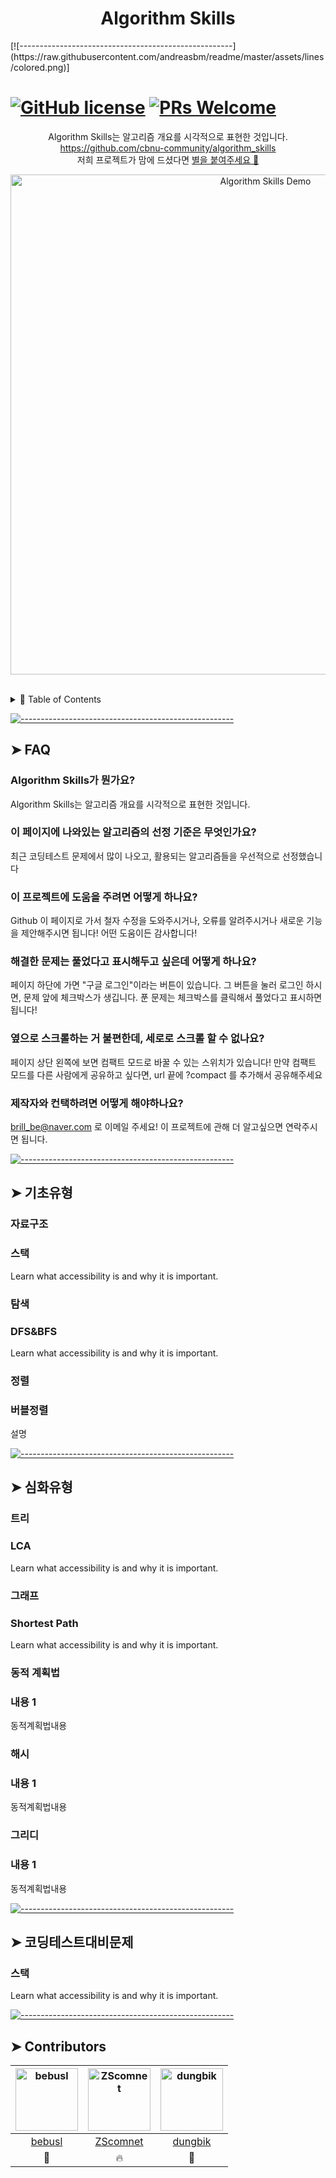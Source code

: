 <!-- ⚠️ This README has been generated from the file(s) "blueprint.md" ⚠️-->
<h1 align="center">Algorithm Skills</h1>
[![-----------------------------------------------------](https://raw.githubusercontent.com/andreasbm/readme/master/assets/lines/colored.png)]

# [![GitHub license](https://img.shields.io/badge/license-MIT-blue.svg)](https://github.com/cbnu-community/algorithm_skills/blob/master/LICENSE.md) [![PRs Welcome](https://img.shields.io/badge/PRs-welcome-brightgreen.svg)](https://github.com/cbnu-community/algorithm_skills/wiki)
<p align="center">
	Algorithm Skills는 알고리즘 개요를 시각적으로 표현한 것입니다. 
	<a href="https://github.com/cbnu-community/algorithm_skills" target="_blank" aria-label="Link to Algorithm Skills">https://github.com/cbnu-community/algorithm_skills</a>
	<br />
	저희 프로젝트가 맘에 드셨다면 <a href="https://github.com/cbnu-community/algorithm_skills/stargazers" aria-label="Become stargazer link">별을 붙여주세요 🤩</a>
</p> 
<p align="center">
	<a href="https://github.com/cbnu-community/algorithm_skills" target="_blank">
		<img src="https://raw.githubusercontent.com/andreasbm/web-skills/master/demo.gif" alt="Algorithm Skills Demo" width="800" />
	</a>
</p>
<br />
<details>
<summary>📖 Table of Contents</summary>
<br />

[![-----------------------------------------------------](https://raw.githubusercontent.com/andreasbm/readme/master/assets/lines/colored.png)](#table-of-contents)

## ➤ Table of Contents

* [➤ FAQ](#-faq)
	* [Algorithm Skills가 뭔가요?](#algorithm-skills-)
	* [이 페이지에 나와있는 알고리즘의 선정 기준은 무엇인가요?](#------)
	* [이 프로젝트에 도움을 주려면 어떻게 하나요?](#-----)
	* [해결한 문제는 풀었다고 표시해두고 싶은데 어떻게 하나요?](#-------1)
	* [옆으로 스크롤하는 거 불편한데, 세로로 스크롤 할 수 없나요?](#--------)
	* [제작자와 컨택하려면 어떻게 해야하나요?](#---)
* [➤ 기초유형](#-)
	* [자료구조](#)
	* [스택](#-1)
	* [탐색](#-2)
	* [DFS&BFS](#dfsbfs)
	* [정렬](#-3)
	* [버블정렬](#-4)
* [➤ 심화유형](#--1)
	* [트리](#-5)
	* [LCA](#lca)
	* [그래프](#-6)
	* [Shortest Path](#shortest-path)
	* [동적 계획법](#--2)
	* [내용 1](#-1)
	* [해시](#-7)
	* [내용 1](#-1-1)
	* [그리디](#-8)
	* [내용 1](#-1-2)
* [➤ 코딩테스트대비문제](#--3)
	* [스택](#-9)
* [➤ Contributors](#-contributors)
</details>


[![-----------------------------------------------------](https://raw.githubusercontent.com/andreasbm/readme/master/assets/lines/colored.png)](#faq)

## ➤ FAQ

### Algorithm Skills가 뭔가요?
Algorithm Skills는 알고리즘 개요를 시각적으로 표현한 것입니다.

### 이 페이지에 나와있는 알고리즘의 선정 기준은 무엇인가요?
최근 코딩테스트 문제에서 많이 나오고, 활용되는 알고리즘들을 우선적으로 선정했습니다

### 이 프로젝트에 도움을 주려면 어떻게 하나요?
Github 이 페이지로 가서 철자 수정을 도와주시거나, 오류를 알려주시거나 새로운 기능을 제안해주시면 됩니다! 어떤 도움이든 감사합니다!

### 해결한 문제는 풀었다고 표시해두고 싶은데 어떻게 하나요?
페이지 하단에 가면 "구글 로그인"이라는 버튼이 있습니다. 그 버튼을 눌러 로그인 하시면, 문제 앞에 체크박스가 생깁니다. 푼 문제는 체크박스를 클릭해서 풀었다고 표시하면 됩니다!

### 옆으로 스크롤하는 거 불편한데, 세로로 스크롤 할 수 없나요?
페이지 상단 왼쪽에 보면 컴팩트 모드로 바꿀 수 있는 스위치가 있습니다! 만약 컴팩트 모드를 다른 사람에게 공유하고 싶다면, url 끝에 ?compact 를 추가해서 공유해주세요

### 제작자와 컨택하려면 어떻게 해야하나요?
brill_be@naver.com 로 이메일 주세요! 이 프로젝트에 관해 더 알고싶으면 연락주시면 됩니다.


[![-----------------------------------------------------](https://raw.githubusercontent.com/andreasbm/readme/master/assets/lines/colored.png)](#)

## ➤ 기초유형

### 자료구조

### 스택

Learn what accessibility is and why it is important.




### 탐색

### DFS&BFS

Learn what accessibility is and why it is important.




### 정렬

### 버블정렬

설명





[![-----------------------------------------------------](https://raw.githubusercontent.com/andreasbm/readme/master/assets/lines/colored.png)](#)

## ➤ 심화유형

### 트리

### LCA

Learn what accessibility is and why it is important.




### 그래프

### Shortest Path

Learn what accessibility is and why it is important.




### 동적 계획법

### 내용 1

동적계획법내용




### 해시

### 내용 1

동적계획법내용




### 그리디

### 내용 1

동적계획법내용





[![-----------------------------------------------------](https://raw.githubusercontent.com/andreasbm/readme/master/assets/lines/colored.png)](#)

## ➤ 코딩테스트대비문제

### 스택

Learn what accessibility is and why it is important.




[![-----------------------------------------------------](https://raw.githubusercontent.com/andreasbm/readme/master/assets/lines/colored.png)](#contributors)

## ➤ Contributors
	

| [<img alt="bebusl" src="https://data.ac-illust.com/data/thumbnails/a7/a74afdc890960a2341644e16b36e9f35_t.jpeg" width="100">](https://github.com/bebusl) | [<img alt="ZScomnet" src="https://avatars1.githubusercontent.com/u/48237348?s=460&v=4" width="100">](https://github.com/ZScomnet) | [<img alt="dungbik" src="https://avatars2.githubusercontent.com/u/49610681?s=460&u=c796432dbdd2e4d3a6e26c211a668c457f4e1fe0&v=4" width="100">](https://github.com/dungbik) |
|:--------------------------------------------------:|:--------------------------------------------------:|:--------------------------------------------------:|
| [bebusl](https://github.com/bebusl)              | [ZScomnet](https://github.com/ZScomnet)          | [dungbik](https://github.com/dungbik)            |
| 🌴                                               | 🔥                                               | 📖                                               |
